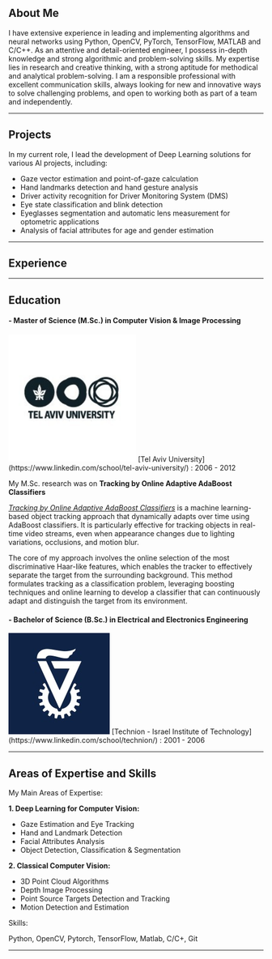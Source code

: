 ## About Me ##
I have extensive experience in leading and implementing algorithms and neural networks using Python, OpenCV, PyTorch, TensorFlow, MATLAB and C/C++.
As an attentive and detail-oriented engineer, I possess in-depth knowledge and strong algorithmic and problem-solving skills.
My expertise lies in research and creative thinking, with a strong aptitude for methodical and analytical problem-solving.
I am a responsible professional with excellent communication skills, always looking for new and innovative ways to solve challenging problems, and open to working both as part of a team and independently.

---

## Projects  ##
In my current role, I lead the development of Deep Learning solutions for various AI projects, including:
+ Gaze vector estimation and point-of-gaze calculation
+ Hand landmarks detection and hand gesture analysis
+ Driver activity recognition for Driver Monitoring System (DMS)
+ Eye state classification and blink detection
+ Eyeglasses segmentation and automatic lens measurement for optometric applications
+ Analysis of facial attributes for age and gender estimation

---

## Experience  ##

---

## Education  ##
#### - Master of Science (M.Sc.) in Computer Vision & Image Processing ####
<img src="images/tel_aviv_university_logo.jpg?raw=true" width="50%"/>
[Tel Aviv University](https://www.linkedin.com/school/tel-aviv-university/) : 2006 - 2012

My M.Sc. research was on **Tracking by Online Adaptive AdaBoost Classifiers**

[*Tracking by Online Adaptive AdaBoost Classifiers*](https://www.youtube.com/watch?v=7SY7zlmDr0M) is a machine learning-based object tracking approach that dynamically adapts over time using AdaBoost classifiers. It is particularly effective for tracking objects in real-time video streams, even when appearance changes due to lighting variations, occlusions, and motion blur.

The core of my approach involves the online selection of the most discriminative Haar-like features, which enables the tracker to effectively separate the target from the surrounding background. This method formulates tracking as a classification problem, leveraging boosting techniques and online learning to develop a classifier that can continuously adapt and distinguish the target from its environment.


#### - Bachelor of Science (B.Sc.) in Electrical and Electronics Engineering ####
<img src="images/technion_logo.jpg?raw=true"/>
[Technion - Israel Institute of Technology](https://www.linkedin.com/school/technion/) : 2001 - 2006

---

## Areas of Expertise and Skills  ##

My Main Areas of Expertise:

**1. Deep Learning for Computer Vision:**
+ Gaze Estimation and Eye Tracking
+ Hand and Landmark Detection
+ Facial Attributes Analysis
+ Object Detection, Classification & Segmentation
  
**2. Classical Computer Vision:**
+ 3D Point Cloud Algorithms
+ Depth Image Processing
+ Point Source Targets Detection and Tracking
+ Motion Detection and Estimation

Skills:

Python, OpenCV, Pytorch, TensorFlow, Matlab, C/C+, Git

---


